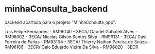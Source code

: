 # minhaConsulta_backend
backend apartado para o projeto "MinhaConsulta_app".

 Luis Felipe Fernandes - RM96140 - 3ECA/
 Gabriel Gabateli Alves - RM96002 - 3ECA/
 Nicolas Gilson Santos Silva - RM96131 - 3ECA/
 Davi Ferreira de Farias - RM93164 - 3ECA/
Thierry Nathan Pereira de Souza - RM96186 - 3ECR/
Caio Eduardo Vieira Da Silva - RM96020 - 3ECR

	
